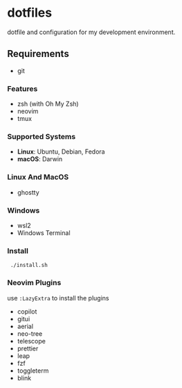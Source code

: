 # dotfiles

dotfile and configuration for my development environment.

## Requirements

- git

### Features

- zsh (with Oh My Zsh)
- neovim
- tmux

### Supported Systems

- **Linux**: Ubuntu, Debian, Fedora
- **macOS**: Darwin

### Linux And MacOS

- ghostty

### Windows

- wsl2
- Windows Terminal

### Install

```
 ./install.sh
```

### Neovim Plugins

use `:LazyExtra` to install the plugins

- copilot
- gitui
- aerial
- neo-tree
- telescope
- prettier
- leap
- fzf
- toggleterm
- blink
